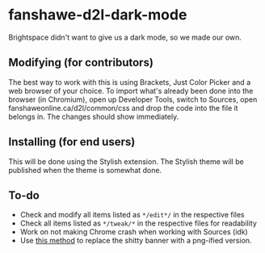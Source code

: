 # fanshawe-d2l-dark-mode
 Brightspace didn't want to give us a dark mode, so we made our own.

## Modifying (for contributors)
 The best way to work with this is using Brackets, Just Color Picker and a web browser of your choice.
 To import what's already been done into the browser (in Chromium), open up Developer Tools, switch to Sources, open fanshaweonline.ca/d2l/common/css and drop the code into the file it belongs in. The changes should show immediately.
 
## Installing (for end users)
 This will be done using the Stylish extension. The Stylish theme will be published when the theme is somewhat done.

## To-do
 - Check and modify all items listed as `*/edit*/` in the respective files
 - Check all items listed as `*/tweak/*` in the respective files for readability
 - Work on not making Chrome crash when working with Sources (idk)
 - Use [this method](https://css-tricks.com/replace-the-image-in-an-img-with-css/) to replace the shitty banner with a png-ified version.